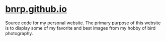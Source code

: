 # [bnrp.github.io](https://bnrp.github.io)

Source code for my personal website. The primary purpose of this website is to display some of my favorite and best images from my hobby of bird photography.
